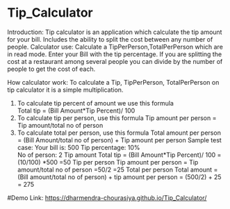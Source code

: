 # Tip_Calculator
Introduction:
Tip calculator is an application which calculate the tip amount for your bill. Includes the ability to split the cost between any number of people.
Calculator use: 
Calculate a TipPerPerson,TotalPerPerson which are in read mode. Enter your Bill with the tip percentage.
If you are splitting the cost at a restaurant among several people you can divide by the number of people to get the cost of each.

How calculator work:
To calculate a Tip, TipPerPerson, TotalPerPerson on tip calculator it is a simple multiplication. 
1. To calculate tip percent of amount we use this formula         
Total tip = (Bill Amount*Tip Percent)/ 100
2. To calculate tip per person, use this formula
Tip amount per person = Tip amount/total no of person
3. To calculate total per person, use this formula
   Total amount per person = (Bill Amount/total no of person) + Tip amount per person
   Sample test case:
   Your bill is:   500
   Tip percentage: 10%    
   No of person:   2
   Tip amount
   Total tip = (Bill Amount*Tip Percent)/ 100
             = (10/100) *500
             =50
   Tip per person 
   Tip amount per person = Tip amount/total no of person
                         =50/2
                         =25
   Total per person
   Total amount = (Bill amount/total no of person) + tip amount per person
                = (500/2) + 25
                = 275

#Demo Link: https://dharmendra-chourasiya.github.io/Tip_Calculator/
